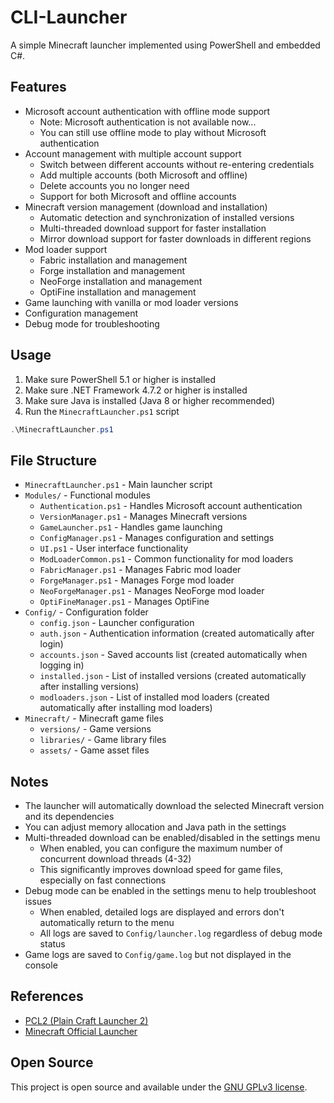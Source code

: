 # CLI-Launcher

A simple Minecraft launcher implemented using PowerShell and embedded C#.

## Features

- Microsoft account authentication with offline mode support
  - Note: Microsoft authentication is not available now...
  - You can still use offline mode to play without Microsoft authentication
- Account management with multiple account support
  - Switch between different accounts without re-entering credentials
  - Add multiple accounts (both Microsoft and offline)
  - Delete accounts you no longer need
  - Support for both Microsoft and offline accounts
- Minecraft version management (download and installation)
  - Automatic detection and synchronization of installed versions
  - Multi-threaded download support for faster installation
  - Mirror download support for faster downloads in different regions
- Mod loader support
  - Fabric installation and management
  - Forge installation and management
  - NeoForge installation and management
  - OptiFine installation and management
- Game launching with vanilla or mod loader versions
- Configuration management
- Debug mode for troubleshooting

## Usage

1. Make sure PowerShell 5.1 or higher is installed
2. Make sure .NET Framework 4.7.2 or higher is installed
3. Make sure Java is installed (Java 8 or higher recommended)
4. Run the `MinecraftLauncher.ps1` script

```powershell
.\MinecraftLauncher.ps1
```

## File Structure

- `MinecraftLauncher.ps1` - Main launcher script
- `Modules/` - Functional modules
  - `Authentication.ps1` - Handles Microsoft account authentication
  - `VersionManager.ps1` - Manages Minecraft versions
  - `GameLauncher.ps1` - Handles game launching
  - `ConfigManager.ps1` - Manages configuration and settings
  - `UI.ps1` - User interface functionality
  - `ModLoaderCommon.ps1` - Common functionality for mod loaders
  - `FabricManager.ps1` - Manages Fabric mod loader
  - `ForgeManager.ps1` - Manages Forge mod loader
  - `NeoForgeManager.ps1` - Manages NeoForge mod loader
  - `OptiFineManager.ps1` - Manages OptiFine
- `Config/` - Configuration folder
  - `config.json` - Launcher configuration
  - `auth.json` - Authentication information (created automatically after login)
  - `accounts.json` - Saved accounts list (created automatically when logging in)
  - `installed.json` - List of installed versions (created automatically after installing versions)
  - `modloaders.json` - List of installed mod loaders (created automatically after installing mod loaders)
- `Minecraft/` - Minecraft game files
  - `versions/` - Game versions
  - `libraries/` - Game library files
  - `assets/` - Game asset files

## Notes

- The launcher will automatically download the selected Minecraft version and its dependencies
- You can adjust memory allocation and Java path in the settings
- Multi-threaded download can be enabled/disabled in the settings menu
  - When enabled, you can configure the maximum number of concurrent download threads (4-32)
  - This significantly improves download speed for game files, especially on fast connections
- Debug mode can be enabled in the settings menu to help troubleshoot issues
  - When enabled, detailed logs are displayed and errors don't automatically return to the menu
  - All logs are saved to `Config/launcher.log` regardless of debug mode status
- Game logs are saved to `Config/game.log` but not displayed in the console

## References

- [PCL2 (Plain Craft Launcher 2)](https://github.com/Hex-Dragon/PCL2)
- [Minecraft Official Launcher](https://www.minecraft.net/)

## Open Source

This project is open source and available under the [GNU GPLv3 license](LICENSE).
